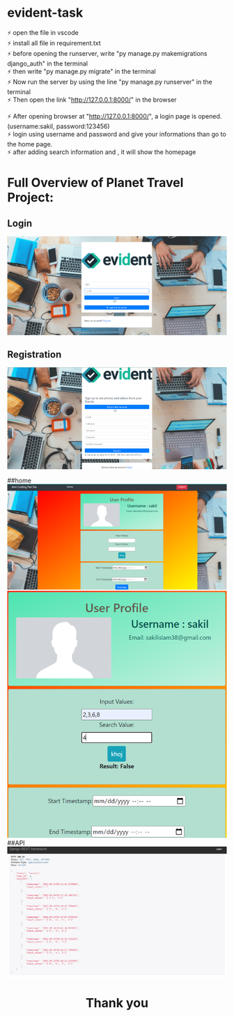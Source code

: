 # evident-task

⚡ open the file in vscode <br/>
⚡ install all file in requirement.txt <br/>
⚡ before opening the runserver, write "py manage.py makemigrations django_auth" in the terminal <br/>
⚡ then write "py manage.py migrate" in the terminal <br/>
⚡ Now run the server by using the line "py manage.py runserver" in the terminal <br/>
⚡ Then open the link "http://127.0.0.1:8000/" in the browser <br/>


⚡ After opening browser at "http://127.0.0.1:8000/", a login page is opened.(username:sakil, password:123456) <br/>
⚡ login using username and password and give your informations than go to the home page. <br/>
⚡ after adding search information and , it will show the homepage <br/>

# Full Overview of Planet Travel Project:
## Login
![Login](https://github.com/sakil-islam/evident-task/blob/main/djangoAuthProject/screenshort-evident-task/01.PNG)

## Registration
![Registration](https://github.com/sakil-islam/evident-task/blob/main/djangoAuthProject/screenshort-evident-task/05.PNG)

##home 
![Login](https://github.com/sakil-islam/evident-task/blob/main/djangoAuthProject/screenshort-evident-task/02.PNG)
![Login](https://github.com/sakil-islam/evident-task/blob/main/djangoAuthProject/screenshort-evident-task/03.PNG)
##API 
![Login](https://github.com/sakil-islam/evident-task/blob/main/djangoAuthProject/screenshort-evident-task/04.PNG)

<center><h1>Thank you</h1></center>
